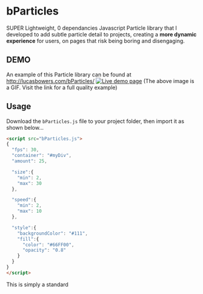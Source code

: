 # bParticles
SUPER Lightweight, 0 dependancies Javascript Particle library that I developed to add subtle particle detail to projects, creating a **more dynamic experience** for users, on pages that risk being boring and disengaging.

## DEMO
An example of this Particle library can be found at http://lucasbowers.com/bParticles/
<a href="//lucasbowers.com/bParticles/" target="_blank"><img src="https://i.gyazo.com/96541b127651ca62ed5560443aba58db.gif" alt="Live demo page" /></a>
(The above image is a GIF.  Visit the link for a full quality example)

## Usage
Download the `bParticles.js` file to your project folder, then import it as shown below...
```html
<script src="bParticles.js">
{
  "fps": 30,
  "container": "#myDiv",
  "amount": 25,

  "size":{
    "min": 2,
    "max": 30
  },

  "speed":{
    "min": 2,
    "max": 10
  },

  "style":{
    "backgroundColor": "#111",
    "fill":{
      "color": "#66FF00",
      "opacity": "0.8"
    }
  }
}
</script>
```
This is simply a standard <script> import, with the particle configuration (explained below) within it.

### Options
Within the <script> tags body, the particles can be configured.  The configuration options have been outlined below, and an example can be seen above.

Key | Type | Notes
----|------|------
`fps`|integer|30fps is perfectly acceptable in terms of smoothness and CPU stress.
`container`|DOM element selector (String)|Specify which element the particles should be contained within.
`amount`|integer|The amount of particles that should be alive at any single time
`size.min`|integer|Minimum size of the particles (make same as size.max for standard sized particles).
`size.max`|integer|Maximum size of the particles (make same as size.min for standard sized particles).
`speed.min`|integer|Minimum speed of the particles (make same as speed.max to make all particles move at the same speed).
`speed.max`|integer|Maximum speed of the particles (make same as speed.min to make all particles move at the same speed).
`style.backgroundColor`|string|CSS Color String to specify background color of particle container (blank for transparent background).
`style.fill.color`|string|CSS Color String to specify color of the particles.
`style.fill.opacity`|number|Decimal value between 0 (invisible), 1 (solid) to specify the opacity of the particles.
